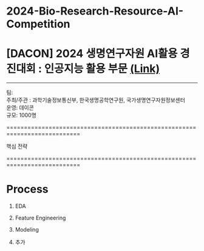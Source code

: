 # 2024-Bio-Research-Resource-AI-Competition
# [DACON] 2024 생명연구자원 AI활용 경진대회 : 인공지능 활용 부문   [(Link)](https://dacon.io/competitions/official/236355/overview/description)

---
팀:   
주최/주관 : 과학기술정보통신부, 한국생명공학연구원, 국가생명연구자원정보센터  
운영: 데이콘  
규모: 1000명  

===========================================================================


핵심 전략

===========================================================================
# Process
1. EDA

2. Feature Engineering

3. Modeling

4. 추가

